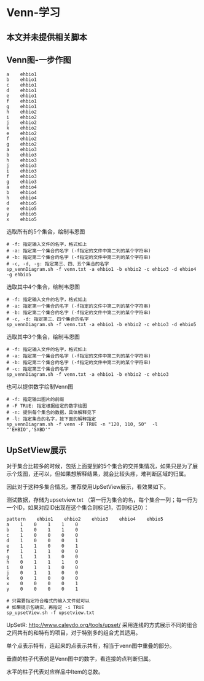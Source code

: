 # Venn-学习

## **本文并未提供相关脚本**

## Venn图-一步作图

```
a    ehbio1
b    ehbio1
c    ehbio1
d    ehbio1
e    ehbio1
f    ehbio1
g    ehbio1
h    ehbio2
i    ehbio2
j    ehbio2
k    ehbio2
e    ehbio2
f    ehbio2
g    ehbio2
a    ehbio3
b    ehbio3
h    ehbio3
j    ehbio3
i    ehbio3
f    ehbio3
g    ehbio3
a    ehbio4
b    ehbio4
h    ehbio4
d    ehbio5
e    ehbio5
y    ehbio5
x    ehbio5
```
选取所有的5个集合，绘制韦恩图
```
# -f: 指定输入文件的名字，格式如上
# -a: 指定第一个集合的名字 (-f指定的文件中第二列的某个字符串)
# -b: 指定第二个集合的名字 (-f指定的文件中第二列的某个字符串)
# -c, -d, -g: 指定第三、四、五个集合的名字
sp_vennDiagram.sh -f venn.txt -a ehbio1 -b ehbio2 -c ehbio3 -d ehbio4 -g ehbio5
```
选取其中4个集合，绘制韦恩图
```
# -f: 指定输入文件的名字，格式如上
# -a: 指定第一个集合的名字 (-f指定的文件中第二列的某个字符串)
# -b: 指定第二个集合的名字 (-f指定的文件中第二列的某个字符串)
# -c, -d: 指定第三、四个集合的名字
sp_vennDiagram.sh -f venn.txt -a ehbio1 -b ehbio2 -c ehbio3 -d ehbio5
```
选取其中3个集合，绘制韦恩图
```
# -f: 指定输入文件的名字，格式如上
# -a: 指定第一个集合的名字 (-f指定的文件中第二列的某个字符串)
# -b: 指定第二个集合的名字 (-f指定的文件中第二列的某个字符串)
# -c: 指定第三个集合的名字
sp_vennDiagram.sh -f venn.txt -a ehbio1 -b ehbio2 -c ehbio3
```
也可以提供数字绘制Venn图
```
# -f: 指定输出图片的前缀
# -F TRUE: 指定根据给定的数字绘图
# -n: 提供每个集合的数据，具体解释见下
# -l: 指定集合的名字，按下面的解释指定
sp_vennDiagram.sh -f venn -F TRUE -n "120, 110, 50"  -l "'EHBIO','SXBD'"
```

## UpSetView展示

对于集合比较多的时候，包括上面提到的5个集合的交并集情况，如果只是为了展示个炫图，还可以，但如果想解释结果，就会比较头疼，难判断区域的归属。

因此对于这种多集合情况，推荐使用UpSetView展示，看效果如下。

测试数据，存储为upsetview.txt （第一行为集合的名，每个集合一列；每一行为一个ID，如果对应ID出现在这个集合则标记1，否则标记0）：

```
pattern    ehbio1    ehbio2    ehbio3    ehbio4    ehbio5
a    1    0    1    1    0
b    1    0    1    1    0
c    1    0    0    0    0
d    1    0    0    0    1
e    1    1    0    0    1
f    1    1    1    0    0
g    1    1    1    0    0
h    0    1    1    1    0
i    0    1    1    0    0
j    0    1    1    0    0
k    0    1    0    0    0
x    0    0    0    0    1
y    0    0    0    0    1
```
```
# 只需要指定符合格式的输入文件就可以
# 如果提示包确实，再指定 -i TRUE
sp_upsetView.sh -f upsetview.txt
```
UpSetR: http://www.caleydo.org/tools/upset/ 采用连线的方式展示不同的组合之间共有的和特有的项目，对于特别多的组合尤其适用。

单个点表示特有，连起来的点表示共有，相当于venn图中重叠的部分。

垂直的柱子代表的是Venn图中的数字，看连接的点判断归属。

水平的柱子代表对应样品中Item的总数。
